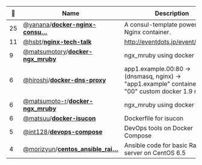 |:star2: | Name | Description | 🌍|
|---|---|---|---|
|25|[@yanana](https://github.com/yanana)/[**docker-nginx-consu…**](https://github.com/yanana/docker-nginx-consul-template)|A consul-template powered Nginx container.||
|11|[@hsbt](https://github.com/hsbt)/[**nginx-tech-talk**](https://github.com/hsbt/nginx-tech-talk)|http://eventdots.jp/event/578421||
|9|[@matsumotory](https://github.com/matsumotory)/[**docker-ngx_mruby**](https://github.com/matsumotory/docker-ngx_mruby)|ngx_mruby using docker||
|6|[@hiroshi](https://github.com/hiroshi)/[**docker-dns-proxy**](https://github.com/hiroshi/docker-dns-proxy)|app1.example.00:80 -> (dnsmasq, nginx) -> "app1.example" container in "00" custom docker 1.9 network||
|6|[@matsumoto-r](https://github.com/matsumoto-r)/[**docker-ngx_mruby**](https://github.com/matsumoto-r/docker-ngx_mruby)|ngx_mruby using docker||
|6|[@matsuu](https://github.com/matsuu)/[**docker-isucon**](https://github.com/matsuu/docker-isucon)|Dockerfile for isucon||
|5|[@int128](https://github.com/int128)/[**devops-compose**](https://github.com/int128/devops-compose)|DevOps tools on Docker Compose||
|4|[@morizyun](https://github.com/morizyun)/[**centos_ansible_rai…**](https://github.com/morizyun/centos_ansible_rails)|Ansible code for basic Rails web server on CentOS 6.5||

